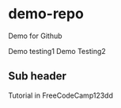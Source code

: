 # demo-repo
Demo for Github

Demo testing1
Demo Testing2

## Sub header
Tutorial in FreeCodeCamp123dd
